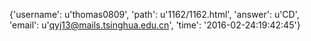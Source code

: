 {'username': u'thomas0809', 'path': u'1162/1162.html', 'answer': u'CD', 'email': u'qyj13@mails.tsinghua.edu.cn', 'time': '2016-02-24:19:42:45'}